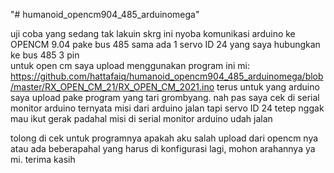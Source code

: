 "# humanoid_opencm904_485_arduinomega" 

uji coba yang sedang tak lakuin skrg ini nyoba komunikasi arduino ke OPENCM 9.04 pake bus 485 sama ada 1 servo ID 24 yang saya hubungkan ke bus 485 3 pin  
untuk open cm saya upload menggunakan program ini mi: https://github.com/hattafaiq/humanoid_opencm904_485_arduinomega/blob/master/RX_OPEN_CM_21/RX_OPEN_CM_2021.ino
terus untuk yang arduino saya upload pake program yang tari grombyang. nah pas saya cek di serial monitor arduino ternyata misi dari arduino jalan tapi servo ID 24 tetep nggak mau ikut gerak padahal misi di serial monitor arduino udah jalan 

tolong di cek untuk programnya apakah aku salah upload dari opencm nya atau ada beberapahal yang harus di konfigurasi lagi, mohon arahannya ya mi. terima kasih

